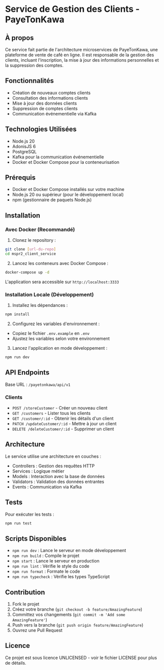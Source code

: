 # Service de Gestion des Clients - PayeTonKawa

## À propos

Ce service fait partie de l'architecture microservices de PayeTonKawa, une plateforme de vente de café en ligne. Il est responsable de la gestion des clients, incluant l'inscription, la mise à jour des informations personnelles et la suppression des comptes.

## Fonctionnalités

- Création de nouveaux comptes clients
- Consultation des informations clients
- Mise à jour des données clients
- Suppression de comptes clients
- Communication événementielle via Kafka

## Technologies Utilisées

- Node.js 20
- AdonisJS 6
- PostgreSQL
- Kafka pour la communication événementielle
- Docker et Docker Compose pour la conteneurisation

## Prérequis

- Docker et Docker Compose installés sur votre machine
- Node.js 20 ou supérieur (pour le développement local)
- npm (gestionnaire de paquets Node.js)

## Installation

### Avec Docker (Recommandé)

1. Clonez le repository :
```bash
git clone [url-du-repo]
cd mspr2_client_service
```

2. Lancez les conteneurs avec Docker Compose :
```bash
docker-compose up -d
```

L'application sera accessible sur `http://localhost:3333`

### Installation Locale (Développement)

1. Installez les dépendances :
```bash
npm install
```

2. Configurez les variables d'environnement :
- Copiez le fichier `.env.example` en `.env`
- Ajustez les variables selon votre environnement

3. Lancez l'application en mode développement :
```bash
npm run dev
```

## API Endpoints

Base URL : `/payetonkawa/api/v1`

### Clients

- `POST /storeCustomer` - Créer un nouveau client
- `GET /customers` - Lister tous les clients
- `GET /customer/:id` - Obtenir les détails d'un client
- `PATCH /updateCustomer/:id` - Mettre à jour un client
- `DELETE /deleteCustomer/:id` - Supprimer un client

## Architecture

Le service utilise une architecture en couches :
- Controllers : Gestion des requêtes HTTP
- Services : Logique métier
- Models : Interaction avec la base de données
- Validators : Validation des données entrantes
- Events : Communication via Kafka

## Tests

Pour exécuter les tests :
```bash
npm run test
```

## Scripts Disponibles

- `npm run dev` : Lance le serveur en mode développement
- `npm run build` : Compile le projet
- `npm start` : Lance le serveur en production
- `npm run lint` : Vérifie le style du code
- `npm run format` : Formate le code
- `npm run typecheck` : Vérifie les types TypeScript

## Contribution

1. Fork le projet
2. Créez votre branche (`git checkout -b feature/AmazingFeature`)
3. Committez vos changements (`git commit -m 'Add some AmazingFeature'`)
4. Push vers la branche (`git push origin feature/AmazingFeature`)
5. Ouvrez une Pull Request

## Licence

Ce projet est sous licence UNLICENSED - voir le fichier LICENSE pour plus de détails.